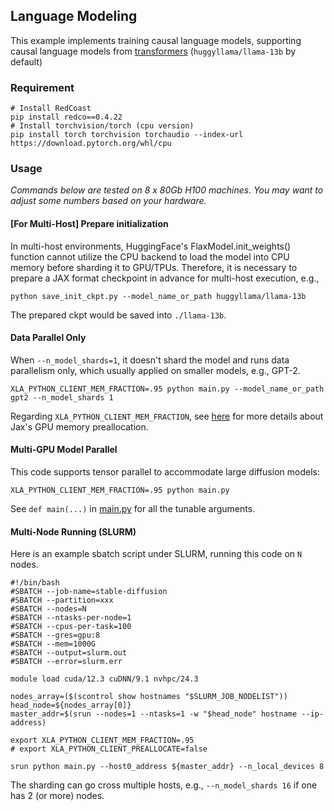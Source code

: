## Language Modeling

This example implements training causal language models, supporting causal language models from [transformers](https://github.com/huggingface/transformers) (`huggyllama/llama-13b` by default)

### Requirement


```shell
# Install RedCoast
pip install redco==0.4.22
# Install torchvision/torch (cpu version)
pip install torch torchvision torchaudio --index-url https://download.pytorch.org/whl/cpu
```

### Usage

*Commands below are tested on 8 x 80Gb H100 machines. You may want to adjust some numbers based on your hardware.*

#### [For Multi-Host] Prepare initialization
In multi-host environments, HuggingFace's FlaxModel.init_weights() function cannot utilize the CPU backend to load the model into CPU memory before sharding it to GPU/TPUs. Therefore, it is necessary to prepare a JAX format checkpoint in advance for multi-host execution,
e.g.,
```
python save_init_ckpt.py --model_name_or_path huggyllama/llama-13b
```
The prepared ckpt would be saved into `./llama-13b`.


#### Data Parallel Only
When `--n_model_shards=1`, it doesn't shard the model and runs data parallelism only, which usually applied on smaller models, e.g., GPT-2.
```shell
XLA_PYTHON_CLIENT_MEM_FRACTION=.95 python main.py --model_name_or_path gpt2 --n_model_shards 1
```
Regarding `XLA_PYTHON_CLIENT_MEM_FRACTION`, see [here](https://jax.readthedocs.io/en/latest/gpu_memory_allocation.html) for more details about Jax's GPU memory preallocation.

#### Multi-GPU Model Parallel
This code supports tensor parallel to accommodate large diffusion models:
```shell
XLA_PYTHON_CLIENT_MEM_FRACTION=.95 python main.py 
```

See `def main(...)` in [main.py](main.py) for all the tunable arguments. 

#### Multi-Node Running (SLURM)

Here is an example sbatch script under SLURM, running this code on `N` nodes.
```
#!/bin/bash
#SBATCH --job-name=stable-diffusion
#SBATCH --partition=xxx
#SBATCH --nodes=N
#SBATCH --ntasks-per-node=1
#SBATCH --cpus-per-task=100
#SBATCH --gres=gpu:8
#SBATCH --mem=1000G
#SBATCH --output=slurm.out
#SBATCH --error=slurm.err

module load cuda/12.3 cuDNN/9.1 nvhpc/24.3

nodes_array=($(scontrol show hostnames "$SLURM_JOB_NODELIST"))
head_node=${nodes_array[0]}
master_addr=$(srun --nodes=1 --ntasks=1 -w "$head_node" hostname --ip-address)

export XLA_PYTHON_CLIENT_MEM_FRACTION=.95
# export XLA_PYTHON_CLIENT_PREALLOCATE=false

srun python main.py --host0_address ${master_addr} --n_local_devices 8 
```

The sharding can go cross multiple hosts, e.g., `--n_model_shards 16` if one has 2 (or more) nodes. 